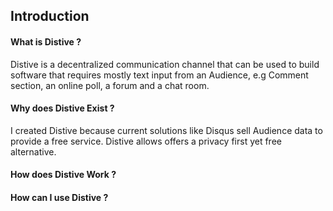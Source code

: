 ## Introduction

#### What is Distive ?
Distive is a decentralized communication channel that can be used to build software that requires mostly text input from an Audience, e.g Comment section, an online poll, a forum and a chat room.

#### Why does Distive Exist ?
I created Distive because current solutions like Disqus sell Audience data to provide a free service. Distive allows offers a privacy first yet free alternative.


#### How does Distive Work ?

#### How can I use Distive ?

